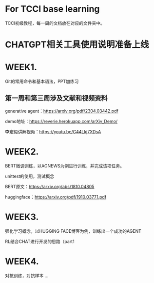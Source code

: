 # For TCCI base learning
TCCI初级教程，每一周的文档放在对应的文件夹中。

# CHATGPT相关工具使用说明准备上线

# WEEK1.
Git的常用命令和基本语法，PPT加练习
## 第一周和第三周涉及文献和视频资料

generative agent：https://arxiv.org/pdf/2304.03442.pdf

demo地址：https://reverie.herokuapp.com/arXiv_Demo/

李宏毅讲解视频：https://youtu.be/G44Lkj7XDsA

# WEEK2.
BERT微调训练，以AGNEWS为例进行训练，并完成该项任务。

unittest的使用，测试概念

BERT原文：https://arxiv.org/abs/1810.04805

huggingface：https://arxiv.org/pdf/1910.03771.pdf

# WEEK3.

强化学习概念，以HUGGING FACE博客为例，训练出一个成功的AGENT

RL结合CHAT进行开发的思路（part1

# WEEK4.

对抗训练，对抗样本
...
